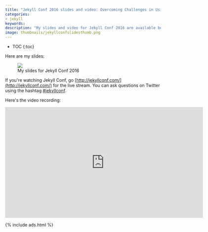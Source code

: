 ```yaml
---
title: "Jekyll Conf 2016 slides and video: Overcoming Challenges in Using Jekyll for Tech Docs"
categories:
- jekyll
keywords:
description: "My slides and video for Jekyll Conf 2016 are available below. In this presentation, I talk about the various challenges I've had in using Jekyll for technical documentation. I explain my attempts to overcome requirements with everything from conditional filtering to generating PDFs, publishing across different environments, re-using content across projects, templatizing notes and alerts, and more."
image: thumbnails/jekyllconfslidesthumb.png
---
```


* TOC
{:toc}

Here are my slides:

<figure><a href="https://idratherbewriting.com/files/jekyllwritetechdocslikehacker/"><img src="{{ "https://s3.us-west-1.wasabisys.com/idbwmedia.com/images/jekyllconfslides.png" | prepend: site.baseurl }}"/></a><figcaption>My slides for Jekyll Conf 2016</figcaption></figure>

If you're watching Jekyll Conf, go [http://jekyllconf.com/](http://jekyllconf.com/) for the live stream. You can ask questions on Twitter using the hashtag [#jekyllconf](https://twitter.com/search?q=%23jekyllconf&src=typd).

Here's the video recording:

<iframe width="640" height="360" src="https://www.youtube.com/embed/nq1AUB72GCQ" frameborder="0" allowfullscreen></iframe>

{% include ads.html %}
